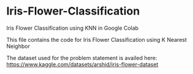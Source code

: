 # Iris-Flower-Classification
Iris Flower Classification using KNN in Google Colab

This file contains the code for Iris Flower Classification using K Nearest Neighbor

The dataset used for the problem statement is availed here: https://www.kaggle.com/datasets/arshid/iris-flower-dataset
